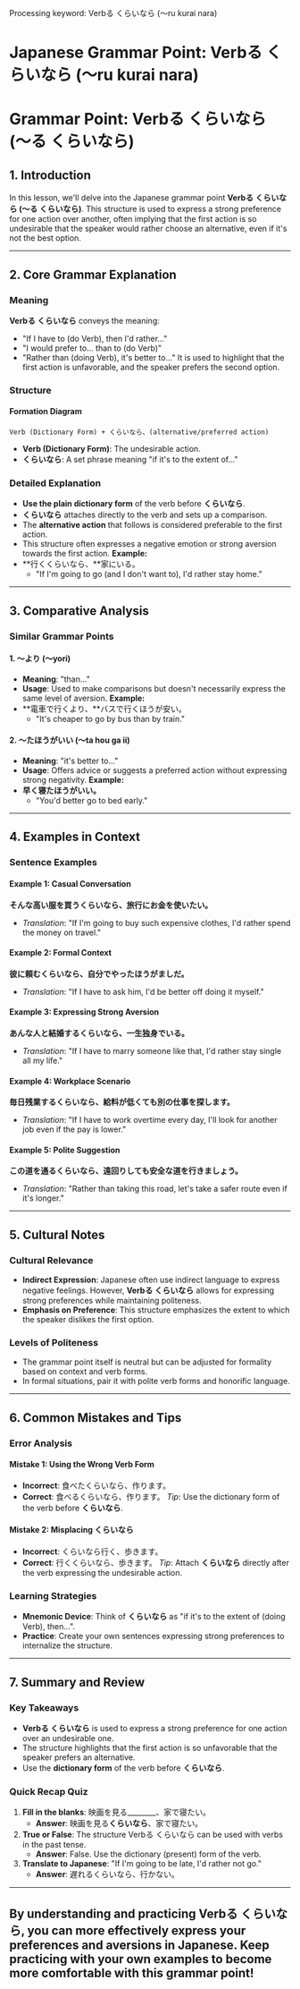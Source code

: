 Processing keyword: Verbる くらいなら (〜ru kurai nara)
# Japanese Grammar Point: Verbる くらいなら (〜ru kurai nara)
# Grammar Point: Verbる くらいなら (〜る くらいなら)
## 1. Introduction
In this lesson, we'll delve into the Japanese grammar point **Verbる くらいなら (〜る くらいなら)**. This structure is used to express a strong preference for one action over another, often implying that the first action is so undesirable that the speaker would rather choose an alternative, even if it's not the best option.

---
## 2. Core Grammar Explanation
### Meaning
**Verbる くらいなら** conveys the meaning:
- "If I have to (do Verb), then I'd rather..."
- "I would prefer to... than to (do Verb)"
- "Rather than (doing Verb), it's better to..."
It is used to highlight that the first action is unfavorable, and the speaker prefers the second option.
### Structure
#### Formation Diagram
```
Verb (Dictionary Form) + くらいなら、(alternative/preferred action)
```
- **Verb (Dictionary Form)**: The undesirable action.
- **くらいなら**: A set phrase meaning "if it's to the extent of..."
### Detailed Explanation
- **Use the plain dictionary form** of the verb before **くらいなら**.
- **くらいなら** attaches directly to the verb and sets up a comparison.
- The **alternative action** that follows is considered preferable to the first action.
- This structure often expresses a negative emotion or strong aversion towards the first action.
**Example:**
- **行くくらいなら、**家にいる。
  - "If I'm going to go (and I don't want to), I'd rather stay home."
---
## 3. Comparative Analysis
### Similar Grammar Points
#### 1. 〜より (〜yori)
- **Meaning**: "than..."
- **Usage**: Used to make comparisons but doesn't necessarily express the same level of aversion.
**Example:**
- **電車で行くより、**バスで行くほうが安い。
  - "It's cheaper to go by bus than by train."
#### 2. 〜たほうがいい (〜ta hou ga ii)
- **Meaning**: "it's better to..."
- **Usage**: Offers advice or suggests a preferred action without expressing strong negativity.
**Example:**
- **早く寝たほうがいい。**
  - "You'd better go to bed early."
---
## 4. Examples in Context
### Sentence Examples
#### Example 1: Casual Conversation
**そんな高い服を買うくらいなら、旅行にお金を使いたい。**
- *Translation*: "If I'm going to buy such expensive clothes, I'd rather spend the money on travel."
#### Example 2: Formal Context
**彼に頼むくらいなら、自分でやったほうがましだ。**
- *Translation*: "If I have to ask him, I'd be better off doing it myself."
#### Example 3: Expressing Strong Aversion
**あんな人と結婚するくらいなら、一生独身でいる。**
- *Translation*: "If I have to marry someone like that, I'd rather stay single all my life."
#### Example 4: Workplace Scenario
**毎日残業するくらいなら、給料が低くても別の仕事を探します。**
- *Translation*: "If I have to work overtime every day, I'll look for another job even if the pay is lower."
#### Example 5: Polite Suggestion
**この道を通るくらいなら、遠回りしても安全な道を行きましょう。**
- *Translation*: "Rather than taking this road, let's take a safer route even if it's longer."
---
## 5. Cultural Notes
### Cultural Relevance
- **Indirect Expression**: Japanese often use indirect language to express negative feelings. However, **Verbる くらいなら** allows for expressing strong preferences while maintaining politeness.
- **Emphasis on Preference**: This structure emphasizes the extent to which the speaker dislikes the first option.
### Levels of Politeness
- The grammar point itself is neutral but can be adjusted for formality based on context and verb forms.
- In formal situations, pair it with polite verb forms and honorific language.
---
## 6. Common Mistakes and Tips
### Error Analysis
#### Mistake 1: Using the Wrong Verb Form
- **Incorrect**: 食べたくらいなら、作ります。
- **Correct**: 食べるくらいなら、作ります。
*Tip*: Use the dictionary form of the verb before **くらいなら**.
#### Mistake 2: Misplacing くらいなら
- **Incorrect**: くらいなら行く、歩きます。
- **Correct**: 行くくらいなら、歩きます。
*Tip*: Attach **くらいなら** directly after the verb expressing the undesirable action.
### Learning Strategies
- **Mnemonic Device**: Think of **くらいなら** as "if it's to the extent of (doing Verb), then...".
- **Practice**: Create your own sentences expressing strong preferences to internalize the structure.
---
## 7. Summary and Review
### Key Takeaways
- **Verbる くらいなら** is used to express a strong preference for one action over an undesirable one.
- The structure highlights that the first action is so unfavorable that the speaker prefers an alternative.
- Use the **dictionary form** of the verb before **くらいなら**.
### Quick Recap Quiz
1. **Fill in the blanks**: 映画を見る________、家で寝たい。
   - **Answer**: 映画を見る**くらいなら**、家で寝たい。
2. **True or False**: The structure Verbる くらいなら can be used with verbs in the past tense.
   - **Answer**: False. Use the dictionary (present) form of the verb.
3. **Translate to Japanese**: "If I'm going to be late, I'd rather not go."
   - **Answer**: 遅れるくらいなら、行かない。
---
By understanding and practicing **Verbる くらいなら**, you can more effectively express your preferences and aversions in Japanese. Keep practicing with your own examples to become more comfortable with this grammar point!
---
